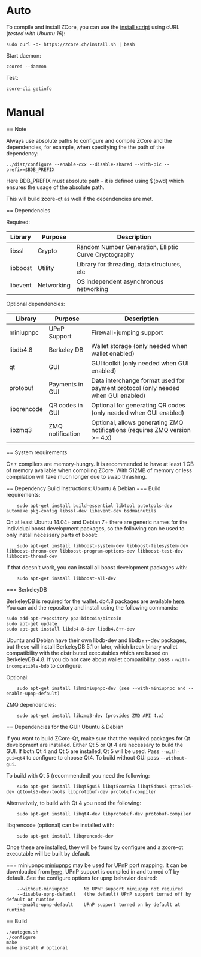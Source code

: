 # Auto
To compile and install ZCore, you can use the [install script](https://zcore.ch/install.sh) using cURL (_tested with Ubuntu 16_):

```
sudo curl -o- https://zcore.ch/install.sh | bash
```

Start daemon:
```
zcored --daemon
```

Test:
```
zcore-cli getinfo
```

# Manual

== Note

Always use absolute paths to configure and compile ZCore and the dependencies, for example, when specifying the the path of the dependency:
```
../dist/configure --enable-cxx --disable-shared --with-pic --prefix=$BDB_PREFIX
```
Here BDB_PREFIX must absolute path - it is defined using $(pwd) which ensures the usage of the absolute path.


This will build zcore-qt as well if the dependencies are met.

== Dependencies

Required: 

 Library     | Purpose          | Description
 ------------|------------------|----------------------
 libssl      | Crypto           | Random Number Generation, Elliptic Curve Cryptography
 libboost    | Utility          | Library for threading, data structures, etc
 libevent    | Networking       | OS independent asynchronous networking

Optional dependencies:

 Library     | Purpose          | Description
 ------------|------------------|----------------------
 miniupnpc   | UPnP Support     | Firewall-jumping support
 libdb4.8    | Berkeley DB      | Wallet storage (only needed when wallet enabled)
 qt          | GUI              | GUI toolkit (only needed when GUI enabled)
 protobuf    | Payments in GUI  | Data interchange format used for payment protocol (only needed when GUI enabled)
 libqrencode | QR codes in GUI  | Optional for generating QR codes (only needed when GUI enabled)
 libzmq3     | ZMQ notification | Optional, allows generating ZMQ notifications (requires ZMQ version >= 4.x)

== System requirements

C++ compilers are memory-hungry. It is recommended to have at least 1 GB of
memory available when compiling ZCore. With 512MB of memory or less
compilation will take much longer due to swap thrashing.

== Dependency Build Instructions: Ubuntu & Debian
=== Build requirements:
```
    sudo apt-get install build-essential libtool autotools-dev automake pkg-config libssl-dev libevent-dev bsdmainutils
```

On at least Ubuntu 14.04+ and Debian 7+ there are generic names for the
individual boost development packages, so the following can be used to only
install necessary parts of boost:

```
    sudo apt-get install libboost-system-dev libboost-filesystem-dev libboost-chrono-dev libboost-program-options-dev libboost-test-dev libboost-thread-dev
```

If that doesn't work, you can install all boost development packages with:

```
    sudo apt-get install libboost-all-dev
```
=== BerkeleyDB

BerkeleyDB is required for the wallet. db4.8 packages are available [here](https://launchpad.net/~bitcoin/+archive/bitcoin).
You can add the repository and install using the following commands:

    sudo add-apt-repository ppa:bitcoin/bitcoin
    sudo apt-get update
    sudo apt-get install libdb4.8-dev libdb4.8++-dev

Ubuntu and Debian have their own libdb-dev and libdb++-dev packages, but these will install
BerkeleyDB 5.1 or later, which break binary wallet compatibility with the distributed executables which
are based on BerkeleyDB 4.8. If you do not care about wallet compatibility,
pass `--with-incompatible-bdb` to configure.


Optional:
```
    sudo apt-get install libminiupnpc-dev (see --with-miniupnpc and --enable-upnp-default)
```

ZMQ dependencies:
```
    sudo apt-get install libzmq3-dev (provides ZMQ API 4.x)
```

== Dependencies for the GUI: Ubuntu & Debian

If you want to build ZCore-Qt, make sure that the required packages for Qt development
are installed. Either Qt 5 or Qt 4 are necessary to build the GUI.
If both Qt 4 and Qt 5 are installed, Qt 5 will be used. Pass `--with-gui=qt4` to configure to choose Qt4.
To build without GUI pass `--without-gui`.

To build with Qt 5 (recommended) you need the following:

```
    sudo apt-get install libqt5gui5 libqt5core5a libqt5dbus5 qttools5-dev qttools5-dev-tools libprotobuf-dev protobuf-compiler
```

Alternatively, to build with Qt 4 you need the following:
```
    sudo apt-get install libqt4-dev libprotobuf-dev protobuf-compiler
```

libqrencode (optional) can be installed with:
```
    sudo apt-get install libqrencode-dev
```

Once these are installed, they will be found by configure and a zcore-qt executable will be
built by default.

=== miniupnpc
[miniupnpc](http://miniupnp.free.fr/) may be used for UPnP port mapping.  It can be downloaded from [here](
http://miniupnp.tuxfamily.org/files/).  UPnP support is compiled in and
turned off by default.  See the configure options for upnp behavior desired:

```
	--without-miniupnpc      No UPnP support miniupnp not required
	--disable-upnp-default   (the default) UPnP support turned off by default at runtime
	--enable-upnp-default    UPnP support turned on by default at runtime
```


== Build
```
./autogen.sh
./configure
make
make install # optional
```